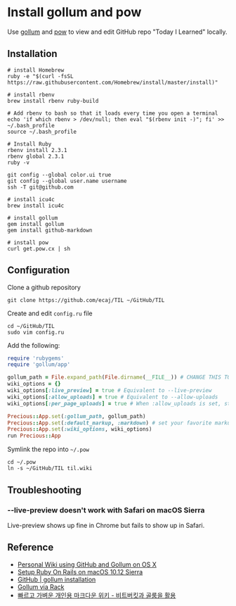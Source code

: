 # Install gollum and pow
Use [gollum](https://github.com/gollum/gollum/wiki) and [pow](http://pow.cx) to view and edit GitHub repo "Today I Learned" locally.

## Installation
```shell
# install Homebrew
ruby -e "$(curl -fsSL https://raw.githubusercontent.com/Homebrew/install/master/install)"

# install rbenv
brew install rbenv ruby-build

# Add rbenv to bash so that it loads every time you open a terminal
echo 'if which rbenv > /dev/null; then eval "$(rbenv init -)"; fi' >> ~/.bash_profile
source ~/.bash_profile

# Install Ruby
rbenv install 2.3.1
rbenv global 2.3.1
ruby -v

git config --global color.ui true
git config --global user.name username
ssh -T git@github.com

# install icu4c
brew install icu4c

# install gollum
gem install gollum
gem install github-markdown

# install pow
curl get.pow.cx | sh
```

## Configuration
Clone a github repository
```shell
git clone https://github.com/ecaj/TIL ~/GitHub/TIL
```

Create and edit `config.ru` file
```shell
cd ~/GitHub/TIL
sudo vim config.ru
```

Add the following:
```ruby
require 'rubygems'
require 'gollum/app'

gollum_path = File.expand_path(File.dirname(__FILE__)) # CHANGE THIS TO POINT TO YOUR OWN WIKI REPO
wiki_options = {}
wiki_options[:live_preview] = true # Equivalent to --live-preview
wiki_options[:allow_uploads] = true # Equivalent to --allow-uploads
wiki_options[:per_page_uploads] = true # When :allow_uploads is set, store uploads under a directory named after the page, as when using --allow-uploads page

Precious::App.set(:gollum_path, gollum_path)
Precious::App.set(:default_markup, :markdown) # set your favorite markup language
Precious::App.set(:wiki_options, wiki_options)
run Precious::App
```
Symlink the repo into `~/.pow`
```shell
cd ~/.pow
ln -s ~/GitHub/TIL til.wiki
```

## Troubleshooting
### --live-preview doesn't work with Safari on macOS Sierra
Live-preview shows up fine in Chrome but fails to show up in Safari.

## Reference
- [Personal Wiki using GitHub and Gollum on OS X](http://www.nomachetejuggling.com/2012/05/15/personal-wiki-using-github-and-gollum-on-os-x/)
- [Setup Ruby On Rails on macOS 10.12 Sierra](https://gorails.com/setup/osx/10.12-sierra)
- [GitHub | gollum installation](https://github.com/gollum/gollum/wiki/Installation)
- [Gollum via Rack](https://github.com/gollum/gollum/wiki/Gollum-via-Rack)
- [빠르고 가벼운 개인용 마크다운 위키 - 비트버킷과 골룸을 활용](https://nolboo.kim/blog/2013/12/17/markdown-wiki-bitbucket-gollum/)
